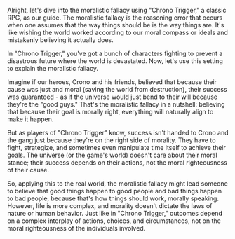 Alright, let's dive into the moralistic fallacy using "Chrono Trigger," a classic RPG, as our guide. The moralistic fallacy is the reasoning error that occurs when one assumes that the way things should be is the way things are. It's like wishing the world worked according to our moral compass or ideals and mistakenly believing it actually does.

In "Chrono Trigger," you've got a bunch of characters fighting to prevent a disastrous future where the world is devastated. Now, let's use this setting to explain the moralistic fallacy. 

Imagine if our heroes, Crono and his friends, believed that because their cause was just and moral (saving the world from destruction), their success was guaranteed - as if the universe would just bend to their will because they're the "good guys." That's the moralistic fallacy in a nutshell: believing that because their goal is morally right, everything will naturally align to make it happen. 

But as players of "Chrono Trigger" know, success isn't handed to Crono and the gang just because they're on the right side of morality. They have to fight, strategize, and sometimes even manipulate time itself to achieve their goals. The universe (or the game's world) doesn't care about their moral stance; their success depends on their actions, not the moral righteousness of their cause.

So, applying this to the real world, the moralistic fallacy might lead someone to believe that good things happen to good people and bad things happen to bad people, because that's how things should work, morally speaking. However, life is more complex, and morality doesn't dictate the laws of nature or human behavior. Just like in "Chrono Trigger," outcomes depend on a complex interplay of actions, choices, and circumstances, not on the moral righteousness of the individuals involved.